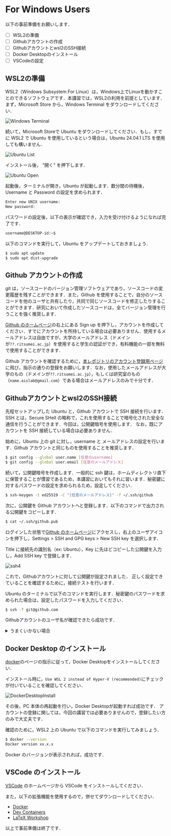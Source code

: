 # For Windows Users
以下の事前準備をお願いします．
- [ ] WSL2の準備
- [ ] Githubアカウントの作成
- [ ] Githubアカウントとwsl2のSSH接続
- [ ] Docker Desktopのインストール
- [ ] VSCodeの設定 

## WSL2の準備
WSL2（Windows Subsystem For Linux）は，Windows上でLinuxを動かすことのできるソフトウェアです．本講習では，WSL2の利用を前提としています．
まず，Microsoft Store から，Windows Terminal をダウンロードしてください．

![Windows Terminal](./figures/windows_terminal.png "Windows Terminal")

続いて，Microsoft Storeで Ubuntu をダウンロードしてください．もし，すでに WSL2 で Ubuntu を使用しているという場合は，Ubuntu 24.04.1 LTS を使用しても構いません．

![Ubuntu List](./figures/ubuntu_list.png "Ubuntu List")

インストール後， "開く" を押下します．

![Ubuntu Open](./figures/ubuntu_dl.png "Ubuntu Open")

起動後，ターミナルが開き，Ubuntu が起動します．数分間の待機後，Username と Password の設定を求められます．

~~~bash
Enter new UNIX username:
New password:
~~~

パスワードの設定後，以下の表示が確認でき，入力を受け付けるようになれば完了です．

~~~bash
username@DESKTOP-id:~$
~~~

以下のコマンドを実行して，Ubuntu をアップデートしておきましょう．
~~~bash
$ sudo apt update
$ sudo apt dist-upgrade
~~~

## Github アカウントの作成
git は，ソースコードのバージョン管理ソフトウェアであり，ソースコードの変更履歴を残すことができます．また，Github を使用することで，自分のソースコードを他のユーザと共有したり，共同で同じソースコードを修正したりすることができます．研究において作成したソースコードは，全てバージョン管理を行うことを強く推奨します．

[Github のホームページ](https://github.co.jp/ "Github のホームページ")の右上にある Sign up を押下し，アカウントを作成してください．すでにアカウントを所持している場合は必要ありません．使用するメールアドレスは自由ですが，大学のメールアドレス（ドメインが`??.ritsumei.ac.jp`）を使用すると学生の認証ができ，有料機能の一部を無料で使用することができます．

Github アカウントを確認するために，[本レポジトリのアカウント登録用ページ](https://github.com/IkuRiriri/Spring_Introduction_2025/issues/1 "本レポジトリのアカウント登録用ページ")に飛び，指示の通りの登録をお願いします．なお，使用したメールアドレスが大学のもの（ドメインが`??.ritsumei.ac.jp`），もしくは研究室のもの（`name.aislab@gmail.com`）である場合はメールアドレスのみで十分です．

## Githubアカウントとwsl2のSSH接続

先程セットアップした Ubuntu と，Github アカウントで SSH 接続を行います．SSH とは，Secure SHell の略称で，これを使用することで暗号化された安全な通信を行うことができます．今回は，公開鍵暗号を使用します．
なお，既にアカウントを SSH 接続している場合は必要ありません．

始めに，Ubuntu 上の git に対し，username と メールアドレスの設定を行います．Github アカウントと同じものを使用することを推奨します．

~~~bash
$ git config --global user.name [任意のusername]
$ git config --global user.email [任意のメールアドレス]
~~~

続いて，公開鍵暗号を作成します．一般的に ssh 鍵は，ホームディレクトリ直下に保管することが慣習であるため，本講習においてもそれに習います．秘密鍵に対するパスワードの設定を求められるため，設定してください．

~~~bash
$ ssh-keygen -t ed25519 -C "[任意のメールアドレス]" -f ~/.ssh/github
~~~

次に，公開鍵を Github アカウントへと登録します．以下のコマンドで出力される公開鍵をコピーします．

~~~bash
$ cat ~/.ssh/github.pub
~~~
ログインした状態で[Github のホームページ](https://github.com/ "Github のホームページ")にアクセスし，右上のユーザアイコンを押下し，Settings > SSH and GPG keys > New SSH key を選択します．

Title に接続先の識別名（ex: Ubuntu），Key に先ほどコピーした公開鍵を入力し，Add SSH key で登録します．

![ssh4](./figures/ssh4.png "ssh4")

これで，Githubアカウントに対して公開鍵が設定されました．
正しく設定できていることを確認するために，接続テストを行います．

Ubuntu のターミナルで以下のコマンドを実行します．秘密鍵のパスワードを求められた場合は，設定したパスワードを入力してください．

~~~bash
$ ssh -T git@github.com
~~~

Githubアカウントのユーザ名が確認できたら成功です．

<details><summary>うまくいかない場合</summary>

`~/.ssh/config`に以下のファイルを追加してみてください．
~~~
Host github github.com
  HostName github.com
  IdentityFile ~/.ssh/github
  User git
~~~
</details>

## Docker Desktop のインストール
[docker](https://docs.docker.com/desktop/setup/install/windows-install/ "docker")のページの指示に従って，Docker Desktopをインストールしてください．

インストール時に，`Use WSL 2 instead of Hyper-V (recommended)`にチェックが付いていることを確認してください．

![DockerDesktopInstall](./figures/dockerdesktop_wsl.png "DockerDesktopInstall")

その後，PC 本体の再起動を行い，Docker Desktopが起動すれば成功です．
アカウントの登録に関しては，今回の講習では必要ありませんので，登録したい方のみで大丈夫です．

確認のために，WSL2 上の Ubuntu で以下のコマンドを実行してみましょう．

~~~bash
$ docker --version
Docker version xx.x.x
~~~

Docker のバージョンが表示されれば，成功です．

## VSCode のインストール
[VSCode](https://code.visualstudio.com/download "VSCode") のホームページから VSCode をインストールしてください．

また，以下の拡張機能を使用するので，併せてダウンロードしてください．
- [Docker](https://marketplace.visualstudio.com/items?itemName=ms-azuretools.vscode-docker)
- [Dev Containers](https://marketplace.visualstudio.com/items?itemName=ms-vscode-remote.remote-containers)
- [LaTeX Workshop](https://marketplace.visualstudio.com/items?itemName=James-Yu.latex-workshop)

以上で事前準備は終了です．